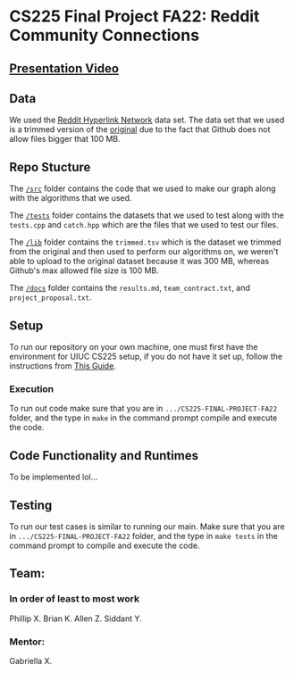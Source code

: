 # CS225 Final Project FA22: Reddit Community Connections


## [Presentation Video](https://www.youtube.com/watch?v=U_kN8syVgV8)

## Data

We used the [Reddit Hyperlink Network](https://snap.stanford.edu/data/soc-RedditHyperlinks.html) data set. The data set that we used is a trimmed version of the [original](https://snap.stanford.edu/data/soc-redditHyperlinks-body.tsv) due to the fact that Github does not allow files bigger that 100 MB.

## Repo Stucture

The [`/src`](https://github.com/allenZhang0/CS225-FINAL-PROJECT-FA22/tree/main/src) folder contains the code that we used to make our graph along with the algorithms that we used. 

The [`/tests`](https://github.com/allenZhang0/CS225-FINAL-PROJECT-FA22/tree/main/tests) folder contains the datasets that we used to test along with the `tests.cpp` and `catch.hpp` which are the files that we used to test our files.

The [`/lib`](https://github.com/allenZhang0/CS225-FINAL-PROJECT-FA22/tree/main/lib) folder contains the `trimmed.tsv` which is the dataset we trimmed from the original and then used to perform our algorithms on, we weren't able to upload to the original dataset because it was 300 MB, whereas Github's max allowed file size is 100 MB.

The [`/docs`](https://github.com/allenZhang0/CS225-FINAL-PROJECT-FA22/tree/main/docs) folder contains the `results.md`, `team_contract.txt`, and `project_proposal.txt`. 


## Setup

To run our repository on your own machine, one must first have the environment for UIUC CS225 setup, if you do not have it set up, follow the instructions from [This Guide](https://courses.engr.illinois.edu/cs225/fa2022/resources/own-machine/).

### Execution
To run out code make sure that you are in `.../CS225-FINAL-PROJECT-FA22` folder, and the type in `make` in the command prompt compile and execute the code.

## Code Functionality and Runtimes
To be implemented lol...

## Testing
To run our test cases is similar to running our main. Make sure that you are in `.../CS225-FINAL-PROJECT-FA22` folder, and the type in `make tests` in the command prompt to compile and execute the code.



## Team:

### In order of least to most work

Phillip X.
Brian K.
Allen Z. 
Siddant Y.

### Mentor:

Gabriella X.
